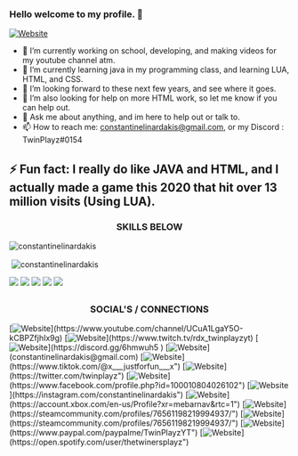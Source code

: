 ### Hello welcome to my profile. 👋

[![Website](https://img.shields.io/website?label=ConstantineLinardakis.com&style=for-the-badge&url=https%3A%2F%2FMyWebsite)](https://constantinelinardakis.github.io/TwinPlayz/)

- 🔭 I’m currently working on school, developing, and making videos for my youtube channel atm.
- 🌱 I’m currently learning java in my programming class, and learning LUA, HTML, and CSS.
- 👯 I’m looking forward to these next few years, and see where it goes.
- 🤔 I’m also looking for help on more HTML work, so let me know if you can help out.
- 💬 Ask me about anything, and im here to help out or talk to.
- 📫 How to reach me: constantinelinardakis@gmail.com, or my Discord : TwinPlayz#0154

## ⚡ Fun fact: I really do like JAVA and HTML, and I actually made a game this 2020 that hit over 13 million visits (Using LUA).

<h3 align="center">SKILLS BELOW</h3>

<p align="left"> <img src="https://komarev.com/ghpvc/?username=constantinelinardakis" alt="constantinelinardakis" /> </p>

<p>&nbsp;<img align="center" src="https://github-readme-stats.vercel.app/api?username=constantinelinardakis&show_icons=true" alt="constantinelinardakis" /></p>

</p>
<img src="https://img.shields.io/badge/java-%23ED8B00.svg?&style=for-the-badge&logo=java&logoColor=white"/> <img   src="https://img.shields.io/badge/python%20-%2314354C.svg?&style=for-the-badge&logo=python&logoColor=white"/> <img   src="https://img.shields.io/badge/css3%20-%231572B6.svg?&style=for-the-badge&logo=css3&logoColor=white"/> <img src="https://img.shields.io/badge/html5%20-%23E34F26.svg?&style=for-the-badge&logo=html5&logoColor=white"/> <img src="https://img.shields.io/badge/javascript%20-%23323330.svg?&style=for-the-badge&logo=javascript&logoColor=%23F7DF1E"/>

## <h3 align="center">SOCIAL'S / CONNECTIONS</h3>

[![Website](https://img.shields.io/badge/youtube-%23FF0000.svg?&style=for-the-badge&logo=youtube&logoColor=white")](https://www.youtube.com/channel/UCuA1LgaY5O-kCBPZfjhIx9g)
[![Website](https://img.shields.io/badge/twitch-%239146FF.svg?&style=for-the-badge&logo=twitch&logoColor=white")](https://www.twitch.tv/rdx_twinplayzyt)
[![Website](https://img.shields.io/badge/discord-%237289DA.svg?&style=for-the-badge&logo=discord&logoColor=white")](https://discord.gg/6hmwuh5 )
[![Website](https://img.shields.io/badge/gmail-%23D14836.svg?&style=for-the-badge&logo=gmail&logoColor=white")](constantinelinardakis@gmail.com)
[![Website](https://img.shields.io/badge/tiktok-%23000000.svg?&style=for-the-badge&logo=tiktok")](https://www.tiktok.com/@x___justforfun___x")
[![Website](https://img.shields.io/badge/twitter-%231DA1F2.svg?&style=for-the-badge&logo=twitter&logoColor=white")](https://twitter.com/twinplayz")
[![Website](https://img.shields.io/badge/facebook-%231877F2.svg?&style=for-the-badge&logo=facebook&logoColor=white")](https://www.facebook.com/profile.php?id=100010804026102")
[![Website](https://img.shields.io/badge/instagram-%23E4405F.svg?&style=for-the-badge&logo=instagram&logoColor=white")](https://instagram.com/constantinelinardakis")
[![Website](https://img.shields.io/badge/xbox-%23107C10.svg?&style=for-the-badge&logo=xbox&logoColor=white"")](https://account.xbox.com/en-us/Profile?xr=mebarnav&rtc=1")
[![Website](https://img.shields.io/badge/Steam-%23000000.svg?&style=for-the-badge&logo=steam&logoColor=white")](https://steamcommunity.com/profiles/76561198219994937/")
[![Website](https://img.shields.io/badge/counter%20strike-%23000000.svg?&style=for-the-badge&logo=counter-strike")](https://steamcommunity.com/profiles/76561198219994937/")
[![Website](https://img.shields.io/badge/paypal-%2300457C.svg?&style=for-the-badge&logo=paypal&logoColor=white")](https://www.paypal.com/paypalme/TwinPlayzYT")
[![Website](https://img.shields.io/badge/spotify-%231ED760.svg?&style=for-the-badge&logo=spotify&logoColor=white")](https://open.spotify.com/user/thetwinersplayz")



